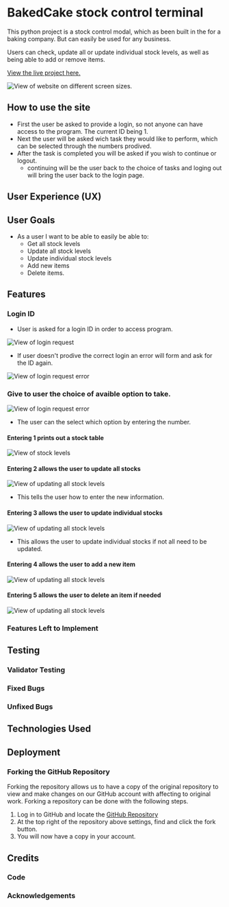 # BakedCake stock control terminal

This python project is a stock control modal, which as been built in the for a baking company. But can easily be used for any business.

Users can check, update all or update individual stock levels, as well as being able to add or remove items.

[View the live project here.](https://baked-cake.herokuapp.com/)

![View of website on different screen sizes.](assets/images/air.png)

## How to use the site

* First the user be asked to provide a login, so not anyone can have access to the program. The current ID being 1.
* Next the user will be asked wich task they would like to perform, which can be selected through the numbers prodived.
* After the task is completed you will be asked if you wish to continue or logout.
    * continuing will be the user back to the choice of tasks and loging out will bring the user back to the login page.

## User Experience (UX)

## User Goals

* As a user I want to be able to easily be able to: 
    * Get all stock levels 
    * Update all stock levels
    * Update individual stock levels
    * Add new items 
    * Delete items.

## Features

### Login ID
* User is asked for a login ID in order to access program.

![View of login request](assets/images/login.png)
 
* If user doesn't prodive the correct login an error will form and ask for the ID again.

![View of login request error](assets/images/login_e.png)

### Give to user the choice of avaible option to take.

![View of login request error](assets/images/choices.png)

* The user can the select which option by entering the number.

#### Entering 1 prints out a stock table

![View of stock levels](assets/images/stock_l.png)

#### Entering 2 allows the user to update all stocks

![View of updating all stock levels](assets/images/update_a.png)

* This tells the user how to enter the new information.

#### Entering 3 allows the user to update individual stocks

![View of updating all stock levels](assets/images/update_i.png)

* This allows the user to update individual stocks if not all need to be updated.

#### Entering 4 allows the user to add a new item

![View of updating all stock levels](assets/images/add.png)

#### Entering 5 allows the user to delete an item if needed

![View of updating all stock levels](assets/images/del.png)

###  Features Left to Implement

## Testing


### Validator Testing


### Fixed Bugs 


### Unfixed Bugs


## Technologies Used


## Deployment


### Forking the GitHub Repository

Forking the repository allows us to have a copy of the original repository to view and make changes on our GitHub account with affecting to original work. Forking a repository can be done with the following steps.

1. Log in to GitHub and locate the [GitHub Repository](https://github.com/)
2. At the top right of the repository above settings, find and click the fork button. 
3. You will now have a copy in your account.

## Credits

### Code 


### Acknowledgements

